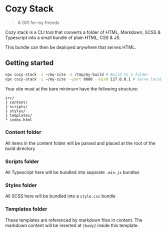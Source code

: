 # Cozy Stack

> A Gift for my friends

Cozy stack is a CLI tool that converts a folder of HTML, Markdown, SCSS & Typescript into a small bundle of plain HTML, CSS & JS.

This bundle can then be deployed anywhere that serves HTML.

## Getting started

```sh
npx cozy-stack -i ~/my-site -o /tmp/my-build # Build to a folder
npx cozy-stack -i ~/my-site --port 8080 --bind 127.0.0.1 # Serve locally
```

Your site must at the bare minimum have the following structure:

```
src/
├ content/
├ scripts/
├ styles/
├ templates/
└ index.html
```

### Content folder

All items in the content folder will be parsed and placed at the root of the build directory

### Scripts folder

All Typescript here will be bundled into separate `.min.js` bundles 

### Styles folder

All SCSS here will be bundled into a `style.css` bundle

### Templates folder

These templates are referenced by markdown files in content. The markdown content will be inserted at `{body}` inside this template.
